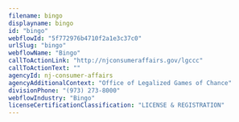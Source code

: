 ```yaml
---
filename: bingo
displayname: bingo
id: "bingo"
webflowId: "5f772976b4710f2a1e3c37c0"
urlSlug: "bingo"
webflowName: "Bingo"
callToActionLink: "http://njconsumeraffairs.gov/lgccc"
callToActionText: ""
agencyId: nj-consumer-affairs
agencyAdditionalContext: "Office of Legalized Games of Chance"
divisionPhone: "(973) 273-8000"
webflowIndustry: "Bingo"
licenseCertificationClassification: "LICENSE & REGISTRATION"
---
```


